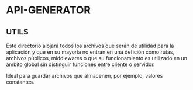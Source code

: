 # API-GENERATOR

## UTILS

Este directorio alojará todos los archivos que serán de utilidad para la aplicación y que en su mayoría no entran en una defición como rutas, archivos públicos, middlewares o que su funcionamiento es utilizado en un ámbito global sin distinguir funciones entre cliente o servidor.

Ideal para guardar archivos que almacenen, por ejemplo, valores constantes.
